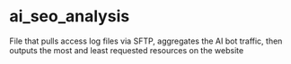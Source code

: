# ai_seo_analysis
File that pulls access log files via SFTP, aggregates the AI bot traffic, then outputs the most and least requested resources on the website
